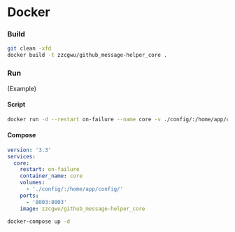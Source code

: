 # Docker

### Build

``` sh
git clean -xfd
docker build -t zzcgwu/github_message-helper_core .
```

### Run

(Example)

#### Script

``` sh
docker run -d --restart on-failure --name core -v ./config/:/home/app/config/ -p 8003:8003 zzcgwu/github_message-helper_core
```

#### Compose

``` yaml
version: '3.3'
services:
  core:
    restart: on-failure
    container_name: core
    volumes:
      - './config/:/home/app/config/'
    ports:
      - '8003:8003'
    image: zzcgwu/github_message-helper_core
```

``` sh
docker-compose up -d
```

